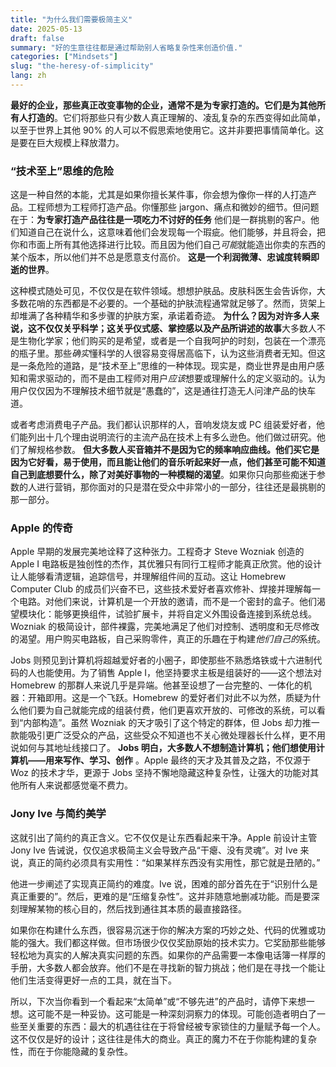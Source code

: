 ```yaml
---
title: "为什么我们需要极简主义"
date: 2025-05-13
draft: false
summary: "好的生意往往都是通过帮助别人省略复杂性来创造价值."
categories: ["Mindsets"]
slug: "the-heresy-of-simplicity"
lang: zh
---
```


**最好的企业，那些真正改变事物的企业，通常不是为专家打造的。它们是为其他所有人打造的**。它们将那些只有少数人真正理解的、凌乱复杂的东西变得如此简单，以至于世界上其他 90% 的人可以不假思索地使用它。这并非要把事情简单化。这是要在巨大规模上释放潜力。

### “技术至上”思维的危险

这是一种自然的本能，尤其是如果你擅长某件事，你会想为像你一样的人打造产品。工程师想为工程师打造产品。你懂那些 jargon、痛点和微妙的细节。但问题在于：**为专家打造产品往往是一项吃力不讨好的任务** 他们是一群挑剔的客户。他们知道自己在说什么，这意味着他们会发现每一个瑕疵。他们能够，并且将会，把你和市面上所有其他选择进行比较。而且因为他们自己*可能*就能造出你卖的东西的某个版本，所以他们并不总是愿意支付高价。 **这是一个利润微薄、忠诚度转瞬即逝的世界**。

这种模式随处可见，不仅仅是在软件领域。想想护肤品。皮肤科医生会告诉你，大多数花哨的东西都是不必要的。一个基础的护肤流程通常就足够了。然而，货架上却堆满了各种精华和多步骤的护肤方案，承诺着奇迹。 **为什么？因为对许多人来说，这不仅仅关乎科学；这关乎仪式感、掌控感以及产品所讲述的故事**大多数人不是生物化学家；他们购买的是希望，或者是一个自我呵护的时刻，包装在一个漂亮的瓶子里。那些*确实*懂科学的人很容易变得居高临下，认为这些消费者无知。但这是一条危险的道路，是“技术至上”思维的一种体现。现实是，商业世界是由用户感知和需求驱动的，而不是由工程师对用户*应该*想要或理解什么的定义驱动的。认为用户仅仅因为不理解技术细节就是“愚蠢的”，这是通往打造无人问津产品的快车道。

或者考虑消费电子产品。我们都认识那样的人，音响发烧友或 PC 组装爱好者，他们能列出十几个理由说明流行的主流产品在技术上有多么逊色。他们做过研究。他们了解规格参数。 **但大多数人买音箱并不是因为它的频率响应曲线。他们买它是因为它好看，易于使用，而且能让他们的音乐听起来好一点，他们甚至可能不知道自己到底想要什么，除了对美好事物的一种模糊的渴望**。如果你只向那些痴迷于参数的人进行营销，那你面对的只是潜在受众中非常小的一部分，往往还是最挑剔的那一部分。

### Apple 的传奇

Apple 早期的发展完美地诠释了这种张力。工程奇才 Steve Wozniak 创造的 Apple I 电路板是独创性的杰作，其优雅只有同行工程师才能真正欣赏。他的设计让人能够看清逻辑，追踪信号，并理解组件间的互动。这让 Homebrew Computer Club 的成员们兴奋不已，这些技术爱好者喜欢修补、焊接并理解每一个电路。对他们来说，计算机是一个开放的邀请，而不是一个密封的盒子。他们渴望模块化：能够更换组件，试验扩展卡，并将自定义外围设备连接到系统总线。Wozniak 的极简设计，部件裸露，完美地满足了他们对控制、透明度和无尽修改的渴望。用户购买电路板，自己采购零件，真正的乐趣在于构建*他们自己的*系统。

Jobs 则预见到计算机将超越爱好者的小圈子，即使那些不熟悉烙铁或十六进制代码的人也能使用。为了销售 Apple I，他坚持要求主板是组装好的——这个想法对 Homebrew 的那群人来说几乎是异端。他甚至设想了一台完整的、一体化的机器：开箱即用。这是一个飞跃。Homebrew 的爱好者们对此不以为然，质疑为什么他们要为自己就能完成的组装付费，他们更喜欢开放的、可修改的系统，可以看到“内部构造”。虽然 Wozniak 的天才吸引了这个特定的群体，但 Jobs 却力推一款能吸引更广泛受众的产品，这些受众不知道也不关心微处理器长什么样，更不用说如何与其地址线接口了。 **Jobs 明白，大多数人不想制造计算机；他们想使用计算机——用来写作、学习、创作** 。Apple 最终的天才及其普及之路，不仅源于 Woz 的技术才华，更源于 Jobs 坚持不懈地隐藏这种复杂性，让强大的功能对其他所有人来说都感觉毫不费力。

### Jony Ive 与简约美学

这就引出了简约的真正含义。它不仅仅是让东西看起来干净。Apple 前设计主管 Jony Ive 告诫说，仅仅追求极简主义会导致产品“干瘪、没有灵魂”。对 Ive 来说，真正的简约必须具有实用性：“如果某样东西没有实用性，那它就是丑陋的。”

他进一步阐述了实现真正简约的难度。Ive 说，困难的部分首先在于“识别什么是真正重要的”。然后，更难的是“压缩复杂性”。这并非随意地删减功能。而是要深刻理解某物的核心目的，然后找到通往其本质的最直接路径。

如果你在构建什么东西，很容易沉迷于你的解决方案的巧妙之处、代码的优雅或功能的强大。我们都这样做。但市场很少仅仅奖励原始的技术实力。它奖励那些能够轻松地为真实的人解决真实问题的东西。如果你的产品需要一本像电话簿一样厚的手册，大多数人都会放弃。他们不是在寻找新的智力挑战；他们是在寻找一个能让他们生活变得更好一点的工具，就在当下。

所以，下次当你看到一个看起来“太简单”或“不够先进”的产品时，请停下来想一想。这可能不是一种妥协。这可能是一种深刻洞察力的体现。可能创造者明白了一些至关重要的东西：最大的机遇往往在于将曾经被专家锁住的力量赋予每一个人。这不仅仅是好的设计；这往往是伟大的商业。真正的魔力不在于你能构建的复杂性，而在于你能隐藏的复杂性。
